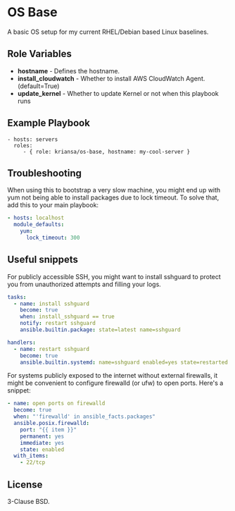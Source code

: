 OS Base
=========

A basic OS setup for my current RHEL/Debian based Linux baselines.

Role Variables
--------------

* **hostname** - Defines the hostname.
* **install_cloudwatch** - Whether to install AWS CloudWatch Agent. (default=True)
* **update_kernel** - Whether to update Kernel or not when this playbook runs

Example Playbook
----------------

    - hosts: servers
      roles:
         - { role: kriansa/os-base, hostname: my-cool-server }

Troubleshooting
---------------

When using this to bootstrap a very slow machine, you might end up with yum not being able to
install packages due to lock timeout. To solve that, add this to your main playbook:

```yml
- hosts: localhost
  module_defaults:
    yum:
      lock_timeout: 300
```

Useful snippets
---------------

For publicly accessible SSH, you might want to install sshguard to protect you from unauthorized
attempts and filling your logs.

```yml
tasks:
  - name: install sshguard
    become: true
    when: install_sshguard == true
    notify: restart sshguard
    ansible.builtin.package: state=latest name=sshguard

handlers:
  - name: restart sshguard
    become: true
    ansible.builtin.systemd: name=sshguard enabled=yes state=restarted
```

For systems publicly exposed to the internet without external firewalls, it might be convenient to
configure firewalld (or ufw) to open ports. Here's a snippet:

```yml
- name: open ports on firewalld
  become: true
  when: "'firewalld' in ansible_facts.packages"
  ansible.posix.firewalld:
    port: "{{ item }}"
    permanent: yes
    immediate: yes
    state: enabled
  with_items:
    - 22/tcp
```

License
-------

3-Clause BSD.

